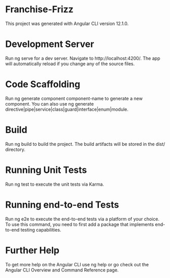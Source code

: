 # Franchise-Frizz
This project was generated with Angular CLI version 12.1.0.
# Development Server
Run ng serve for a dev server. Navigate to http://localhost:4200/. The app will automatically reload if you change any of the source files.
# Code Scaffolding
Run ng generate component component-name to generate a new component. You can also use ng generate directive|pipe|service|class|guard|interface|enum|module.
# Build
Run ng build to build the project. The build artifacts will be stored in the dist/ directory.
# Running Unit Tests
Run ng test to execute the unit tests via Karma.
# Running end-to-end Tests
Run ng e2e to execute the end-to-end tests via a platform of your choice. To use this command, you need to first add a package that implements end-to-end testing capabilities.
# Further Help
To get more help on the Angular CLI use ng help or go check out the Angular CLI Overview and Command Reference page.
